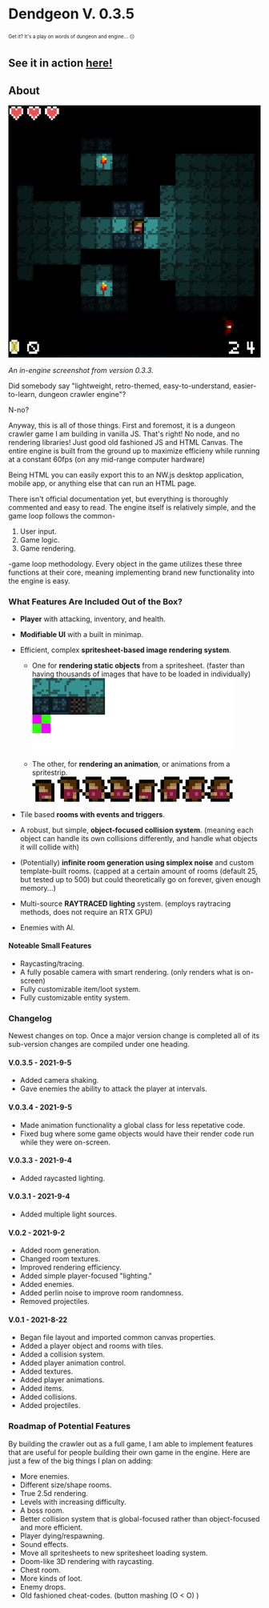 ﻿# Dendgeon V. 0.3.5

<sub><sup>Get it? It's a play on words of dungeon and engine... 😐</sup></sub>

## See it in action [here!](https://nottimtam.github.io/dendgeon/engine/)

## About

![V 0.3 in-engine screenshot](./repo/v0.3.3_scr_1.png)

<em>An in-engine screenshot from version 0.3.3.</em>

Did somebody say "lightweight, retro-themed, easy-to-understand, easier-to-learn, dungeon crawler engine"?

N-no?

Anyway, this is all of those things. First and foremost, it is a dungeon crawler game I am building in vanilla JS. That's right! No node, and no rendering libraries! Just good old fashioned JS and HTML Canvas. The entire engine is built from the ground up to maximize efficieny while running at a constant 60fps (on any mid-range computer hardware)

Being HTML you can easily export this to an NW.js desktop application, mobile app, or anything else that can run an HTML page.

There isn't official documentation yet, but everything is thoroughly commented and easy to read. The engine itself is relatively simple, and the game loop follows the common-

1. User input.
2. Game logic.
3. Game rendering.

-game loop methodology. Every object in the game utilizes these three functions at their core, meaning implementing brand new functionality into the engine is easy.

### What Features Are Included Out of the Box?

-   **Player** with attacking, inventory, and health.
-   **Modifiable UI** with a built in minimap.

-   Efficient, complex **spritesheet-based image rendering system**.

    -   One for **rendering static objects** from a spritesheet. (faster than having thousands of images that have to be loaded in individually)
        <img src="./engine/data/images/tilemap.png" alt="spritestrip" width="400" style="image-rendering: pixelated;"/>

    -   The other, for **rendering an animation**, or animations from a spritestrip.
        <img src="./engine/data/images/spritesheet_player.png" alt="spritestrip" width="400" style="image-rendering: pixelated;"/>

-   Tile based **rooms with events and triggers**.
-   A robust, but simple, **object-focused collision system**. (meaning each object can handle its own collisions differently, and handle what objects it will collide with)
-   (Potentially) **infinite room generation using simplex noise** and custom template-built rooms. (capped at a certain amount of rooms (default 25, but tested up to 500) but could theoretically go on forever, given enough memory...)
-   Multi-source **RAYTRACED lighting** system. (employs raytracing methods, does not require an RTX GPU)
-   Enemies with AI.

#### Noteable Small Features

-   Raycasting/tracing.
-   A fully posable camera with smart rendering. (only renders what is on-screen)
-   Fully customizable item/loot system.
-   Fully customizable entity system.

### Changelog

Newest changes on top. Once a major version change is completed all of its sub-version changes are compiled under one heading.

#### V.0.3.5 - 2021-9-5

-   Added camera shaking.
-   Gave enemies the ability to attack the player at intervals.

#### V.0.3.4 - 2021-9-5

-   Made animation functionality a global class for less repetative code.
-   Fixed bug where some game objects would have their render code run while they were on-screen.

#### V.0.3.3 - 2021-9-4

-   Added raycasted lighting.

#### V.0.3.1 - 2021-9-4

-   Added multiple light sources.

#### V.0.2 - 2021-9-2

-   Added room generation.
-   Changed room textures.
-   Improved rendering efficiency.
-   Added simple player-focused "lighting."
-   Added enemies.
-   Added perlin noise to improve room randomness.
-   Removed projectiles.

#### V.0.1 - 2021-8-22

-   Began file layout and imported common canvas properties.
-   Added a player object and rooms with tiles.
-   Added a collision system.
-   Added player animation control.
-   Added textures.
-   Added player animations.
-   Added items.
-   Added collisions.
-   Added projectiles.

### Roadmap of Potential Features

By building the crawler out as a full game, I am able to implement features that are useful for people building their own game in the engine. Here are just a few of the big things I plan on adding:

-   More enemies.
-   Different size/shape rooms.
-   True 2.5d rendering.
-   Levels with increasing difficulty.
-   A boss room.
-   Better collision system that is global-focused rather than object-focused and more efficient.
-   Player dying/respawning.
-   Sound effects.
-   Move all spritesheets to new spritesheet loading system.
-   Doom-like 3D rendering with raycasting.
-   Chest room.
-   More kinds of loot.
-   Enemy drops.
-   Old fashioned cheat-codes. (button mashing (O < O) )
